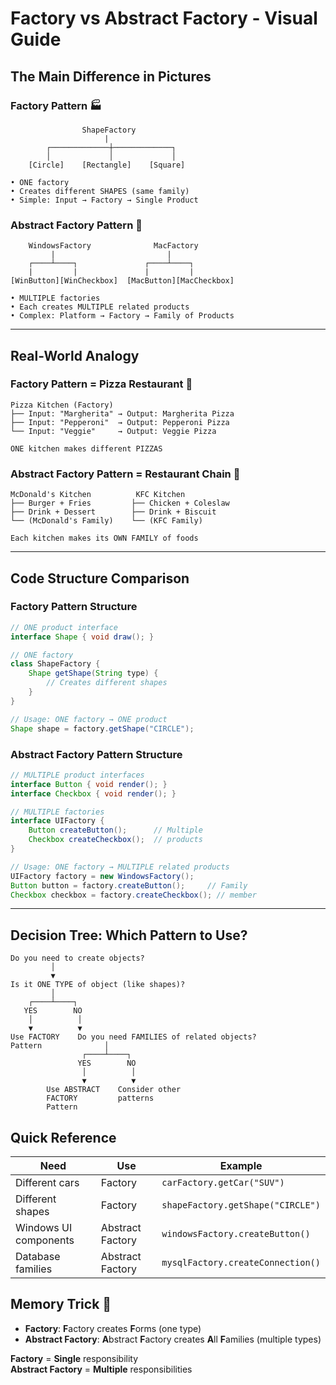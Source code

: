 # Factory vs Abstract Factory - Visual Guide

## **The Main Difference in Pictures**

### **Factory Pattern** 🏭
```
                ShapeFactory
                     |
        ┌─────────────┼─────────────┐
        │             │             │
    [Circle]    [Rectangle]    [Square]
    
• ONE factory
• Creates different SHAPES (same family)
• Simple: Input → Factory → Single Product
```

### **Abstract Factory Pattern** 🏢
```
    WindowsFactory              MacFactory
         |                         |
    ┌────┴────┐               ┌────┴────┐
    |         |               |         |
[WinButton][WinCheckbox]  [MacButton][MacCheckbox]

• MULTIPLE factories  
• Each creates MULTIPLE related products
• Complex: Platform → Factory → Family of Products
```

---

## **Real-World Analogy**

### **Factory Pattern** = **Pizza Restaurant** 🍕
```
Pizza Kitchen (Factory)
├── Input: "Margherita" → Output: Margherita Pizza
├── Input: "Pepperoni"  → Output: Pepperoni Pizza
└── Input: "Veggie"     → Output: Veggie Pizza

ONE kitchen makes different PIZZAS
```

### **Abstract Factory Pattern** = **Restaurant Chain** 🏪
```
McDonald's Kitchen          KFC Kitchen
├── Burger + Fries         ├── Chicken + Coleslaw  
├── Drink + Dessert        ├── Drink + Biscuit
└── (McDonald's Family)    └── (KFC Family)

Each kitchen makes its OWN FAMILY of foods
```

---

## **Code Structure Comparison**

### **Factory Pattern Structure**
```java
// ONE product interface
interface Shape { void draw(); }

// ONE factory
class ShapeFactory {
    Shape getShape(String type) {
        // Creates different shapes
    }
}

// Usage: ONE factory → ONE product
Shape shape = factory.getShape("CIRCLE");
```

### **Abstract Factory Pattern Structure**  
```java
// MULTIPLE product interfaces
interface Button { void render(); }
interface Checkbox { void render(); }

// MULTIPLE factories
interface UIFactory {
    Button createButton();      // Multiple
    Checkbox createCheckbox();  // products
}

// Usage: ONE factory → MULTIPLE related products
UIFactory factory = new WindowsFactory();
Button button = factory.createButton();     // Family
Checkbox checkbox = factory.createCheckbox(); // member
```

---

## **Decision Tree: Which Pattern to Use?**

```
Do you need to create objects?
         │
         ▼
Is it ONE TYPE of object (like shapes)?
         │
    ┌────┴────┐
   YES        NO
    │          │
    ▼          ▼
Use FACTORY    Do you need FAMILIES of related objects?
Pattern              │
                ┌────┴────┐
               YES        NO
                │          │
                ▼          ▼
        Use ABSTRACT    Consider other
        FACTORY         patterns
        Pattern
```

## **Quick Reference**

| Need | Use | Example |
|------|-----|---------|
| Different cars | Factory | `carFactory.getCar("SUV")` |
| Different shapes | Factory | `shapeFactory.getShape("CIRCLE")` |
| Windows UI components | Abstract Factory | `windowsFactory.createButton()` |
| Database families | Abstract Factory | `mysqlFactory.createConnection()` |

## **Memory Trick** 🧠

- **Factory**: **F**actory creates **F**orms (one type)
- **Abstract Factory**: **A**bstract **F**actory creates **A**ll **F**amilies (multiple types)

**Factory** = **Single** responsibility  
**Abstract Factory** = **Multiple** responsibilities
